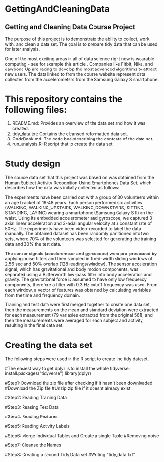 # GettingAndCleaningData

Getting and Cleaning Data Course Project
----------------------------------------
The purpose of this project is to demonstrate the ability to collect, work with, and clean a data set. The goal is to prepare tidy data that can be used for later analysis. 

One of the most exciting areas in all of data science right now is wearable computing - see for example this article . Companies like Fitbit, Nike, and Jawbone Up are racing to develop the most advanced algorithms to attract new users. The data linked to from the course website represent data collected from the accelerometers from the Samsung Galaxy S smartphone. 

# This repository contains the following files:

1) README.md:  Provides an overview of the data set and how it was created.
2) tidy_data.txt:  Contains the cleansed reformatted data set.
3) CodeBook.md:  The code bookdescribing the contents of the data set.
4) run_analysis.R:  R script that to create the data set

# Study design
The source data set that this project was based on was obtained from the Human Subject Activity Recognition Using Smartphones Data Set, which describes how the data was initially collected as follows:

The experiments have been carried out with a group of 30 volunteers within an age bracket of 19-48 years. Each person performed six activities (WALKING, WALKING_UPSTAIRS, WALKING_DOWNSTAIRS, SITTING, STANDING, LAYING) wearing a smartphone (Samsung Galaxy S II) on the waist. Using its embedded accelerometer and gyroscope, we captured 3-axial linear acceleration and 3-axial angular velocity at a constant rate of 50Hz. The experiments have been video-recorded to label the data manually. The obtained dataset has been randomly partitioned into two sets, where 70% of the volunteers was selected for generating the training data and 30% the test data.

The sensor signals (accelerometer and gyroscope) were pre-processed by applying noise filters and then sampled in fixed-width sliding windows of 2.56 sec and 50% overlap (128 readings/window). The sensor acceleration signal, which has gravitational and body motion components, was separated using a Butterworth low-pass filter into body acceleration and gravity. The gravitational force is assumed to have only low frequency components, therefore a filter with 0.3 Hz cutoff frequency was used. From each window, a vector of features was obtained by calculating variables from the time and frequency domain.

Training and test data were first merged together to create one data set, then the measurements on the mean and standard deviation were extracted for each measurement (79 variables extracted from the original 561), and then the measurements were averaged for each subject and activity, resulting in the final data set.

# Creating the data set
The following steps were used in the R script to create the tidy dataset.


#The easiest way to get dplyr is to install the whole tidyverse:
install.packages("tidyverse")
library(dplyr)

#Step1: Download the zip file after checking if it hasn't been downloaded
#Download the Zip file
#Unzip zip file if it doesnt already exist

#Step2: Reading Training Data

#Step3: Reasing Test Data

#Step4: Reading Features

#Step5: Reading Activity Labels

#Step6: Merge Individual Tables and Create a single Table
#Removing noise

#Step7: Cleanse the Names

#Step8: Creating a second Tidy Data set
#Writing "tidy_data.txt"

